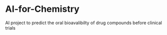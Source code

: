 # AI-for-Chemistry
AI project to predict the oral bioavalibilty of drug compounds before clinical trials
